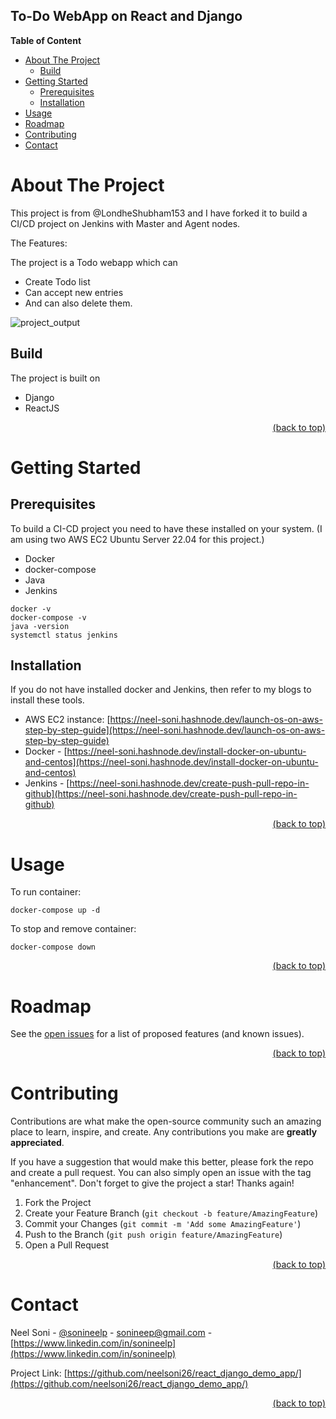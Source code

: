 ## To-Do WebApp on React and Django

**Table of Content**

*   [About The Project](#about-the-project)
    *   [Build](#build)
*   [Getting Started](#getting-started)
    *   [Prerequisites](#prerequisites)
    *   [Installation](#installation)
*   [Usage](#usage)
*   [Roadmap](#roadmap)
*   [Contributing](#contributing)
*   [Contact](#contact)

# About The Project

This project is from @LondheShubham153 and I have forked it to build a CI/CD project on Jenkins with Master and Agent nodes.

The Features:

The project is a Todo webapp which can
*   Create Todo list 
*   Can accept new entries 
*   And can also delete them.


![project_output](https://i.ibb.co/yPTZtXD/Screenshot-from-2023-05-17-00-35-11.png)

## Build

The project is built on 

*   Django 
*   ReactJS

<div align="right">
  <a href="https://github.com/neelsoni26/react_django_demo_app/#readme">(back to top)</a>
</div>

# Getting Started

## Prerequisites

To build a CI-CD project you need to have these installed on your system. (I am using two AWS EC2 Ubuntu Server 22.04 for this project.)

*   Docker
*   docker-compose
*    Java
*   Jenkins

```
docker -v
docker-compose -v
java -version
systemctl status jenkins
```

## Installation

If you do not have installed docker and Jenkins, then refer to my blogs to install these tools.
*   AWS EC2 instance: [https://neel-soni.hashnode.dev/launch-os-on-aws-step-by-step-guide](https://neel-soni.hashnode.dev/launch-os-on-aws-step-by-step-guide)
*   Docker - [https://neel-soni.hashnode.dev/install-docker-on-ubuntu-and-centos](https://neel-soni.hashnode.dev/install-docker-on-ubuntu-and-centos)
*   Jenkins - [https://neel-soni.hashnode.dev/create-push-pull-repo-in-github](https://neel-soni.hashnode.dev/create-push-pull-repo-in-github)

<div align="right">
  <a href="https://github.com/neelsoni26/react_django_demo_app/#readme">(back to top)</a>
</div>

# Usage

To run container:
 
`docker-compose up -d`

To stop and remove container:

`docker-compose down`


<div align="right">
  <a href="https://github.com/neelsoni26/react_django_demo_app/#readme">(back to top)</a>
</div>


# Roadmap

See the [open issues](https://github.com/neelsoni26/node-todo-cicd/issues) for a list of proposed features (and known issues).

<div align="right">
  <a href="https://github.com/neelsoni26/react_django_demo_app/#readme">(back to top)</a>
</div>

# Contributing

Contributions are what make the open-source community such an amazing place to learn, inspire, and create. Any contributions you make are **greatly appreciated**.

If you have a suggestion that would make this better, please fork the repo and create a pull request. You can also simply open an issue with the tag "enhancement". Don't forget to give the project a star! Thanks again!

1.  Fork the Project
2.  Create your Feature Branch (`git checkout -b feature/AmazingFeature`)
3.  Commit your Changes (`git commit -m 'Add some AmazingFeature'`)
4.  Push to the Branch (`git push origin feature/AmazingFeature`)
5.  Open a Pull Request
  
<div align="right">
  <a href="https://github.com/neelsoni26/react_django_demo_app/#readme">(back to top)</a>
</div>

# Contact

Neel Soni - [@sonineelp](https://twitter.com/sonineelp) - [sonineep@gmail.com](mailto:sonineep@gmail.com) - [https://www.linkedin.com/in/sonineelp](https://www.linkedin.com/in/sonineelp) 

Project Link: [https://github.com/neelsoni26/react_django_demo_app/](https://github.com/neelsoni26/react_django_demo_app/)

<div align="right">
  <a href="https://github.com/neelsoni26/react_django_demo_app/#readme">(back to top)</a>
</div>
